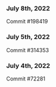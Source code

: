 ### July 8th, 2022

Commit #198419

### July 5th, 2022

Commit #314353


### July 4th, 2022

Commit #72281
